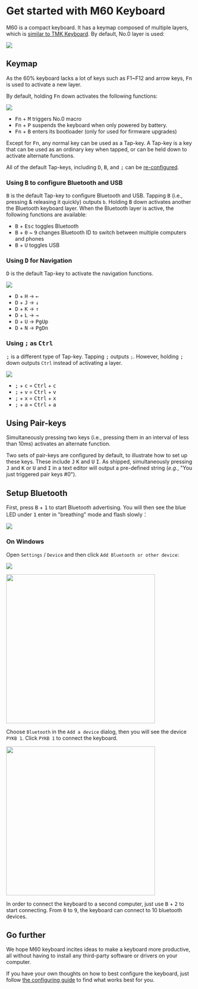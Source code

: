 # Get started with M60 Keyboard

M60 is a compact keyboard. It has a keymap composed of multiple layers, which is [similar to TMK Keyboard](https://github.com/tmk/tmk_keyboard/blob/master/tmk_core/doc/keymap.md). By default, No.0 layer is used:

![](https://gitee.com/makerdiary/python-keyboard/raw/resource/img/layer0.svg)

## Keymap

As the 60% keyboard lacks a lot of keys such as F1~F12 and arrow keys, <kbd>Fn</kbd> is used to activate a new layer.

By default, holding <kbd>Fn</kbd> down activates the following functions:

![](https://gitee.com/makerdiary/python-keyboard/raw/resource/img/layer1.svg)

- <kbd>Fn</kbd> + <kbd>M</kbd> triggers No.0 macro
- <kbd>Fn</kbd> + <kbd>P</kbd> suspends the keyboard when only powered by battery.
- <kbd>Fn</kbd> + <kbd>B</kbd> enters its bootloader (only for used for firmware upgrades)

Except for <kbd>Fn</kbd>, any normal key can be used as a Tap-key. A Tap-key is a key that can be used as an ordinary key when tapped, or can be held down to activate alternate functions.

All of the default Tap-keys, including <kbd>D</kbd>, <kbd>B</kbd>, and <kbd>;</kbd> can be [re-configured](configuration.md).

### Using <kbd>B</kbd> to configure Bluetooth and USB

<kbd>B</kbd> is the default Tap-key to configure Bluetooth and USB. Tapping <kbd>B</kbd> (i.e., pressing & releasing it quickly) outputs `b`. Holding <kbd>B</kbd> down activates another the Bluetooth keyboard layer. When the Bluetooth layer is active, the following functions are available:

- <kbd>B</kbd> + <kbd>Esc</kbd> toggles Bluetooth
- <kbd>B</kbd> + <kbd>0</kbd> ~ <kbd>9</kbd> changes Bluetooth ID to switch between multiple computers and phones
- <kbd>B</kbd> + <kbd>U</kbd> toggles USB

### Using <kbd>D</kbd> for Navigation

<kbd>D</kbd> is the default Tap-key to activate the navigation functions.

![](https://gitee.com/makerdiary/python-keyboard/raw/master/img/d-for-navigation.png)

- <kbd>D</kbd> + <kbd>H</kbd> → <kbd>←</kbd>
- <kbd>D</kbd> + <kbd>J</kbd> → <kbd>↓</kbd>
- <kbd>D</kbd> + <kbd>K</kbd> → <kbd>↑</kbd>
- <kbd>D</kbd> + <kbd>L</kbd> → <kbd>→</kbd>
- <kbd>D</kbd> + <kbd>U</kbd> → <kbd>PgUp</kbd>
- <kbd>D</kbd> + <kbd>N</kbd> → <kbd>PgDn</kbd>

### Using <kbd>;</kbd> as <kbd>Ctrl</kbd>

<kbd>;</kbd> is a different type of Tap-key. Tapping <kbd>;</kbd> outputs `;`. However, holding <kbd>;</kbd> down outputs `Ctrl` instead of activating a layer.

![](https://github.com/xiongyihui/keyboard/raw/master/img/semicolon_as_ctrl.png)

- <kbd>;</kbd> + <kbd>c</kbd> = <kbd>Ctrl</kbd> + <kbd>c</kbd>
- <kbd>;</kbd> + <kbd>v</kbd> = <kbd>Ctrl</kbd> + <kbd>v</kbd>
- <kbd>;</kbd> + <kbd>x</kbd> = <kbd>Ctrl</kbd> + <kbd>x</kbd>
- <kbd>;</kbd> + <kbd>a</kbd> = <kbd>Ctrl</kbd> + <kbd>a</kbd>

## Using Pair-keys

Simultaneously pressing two keys (i.e., pressing them in an interval of less than 10ms) activates an alternate function.

Two sets of pair-keys are configured by default, to illustrate how to set up these keys. These include <kbd>J</kbd> <kbd>K</kbd> and <kbd>U</kbd> <kbd>I</kbd>. As shipped, simultaneously pressing <kbd>J</kbd> and <kbd>K</kbd> or <kbd>U</kbd> and <kbd>I</kbd> in a text editor will output a pre-defined string (_e.g._, "You just triggered pair keys #0").

## Setup Bluetooth

First, press <kbd>B</kbd> + <kbd>1</kbd> to start Bluetooth advertising. You will then see the blue LED under <kbd>1</kbd> enter in "breathing" mode and flash slowly：

![](https://gitee.com/makerdiary/python-keyboard/raw/resource/img/ble_broadcast.gif)

### On Windows

Open `Settings` / `Device` and then click `Add Bluetooth or other device`:

![](https://gitee.com/makerdiary/python-keyboard/raw/resource/img/windows-devices-en.png)

<img src="https://gitee.com/makerdiary/python-keyboard/raw/resource/img/windows-add-device-en.png" width="400">

Choose `Bluetooth` in the `Add a device` dialog, then you will see the device `PYKB 1`. Click `PYKB 1` to connect the keyboard.

<img src="https://gitee.com/makerdiary/python-keyboard/raw/resource/img/windows-add-bluetooth-device-en.png" width="400">

In order to connect the keyboard to a second computer, just use <kbd>B</kbd> + <kbd>2</kbd> to start connecting. From <kbd>0</kbd> to <kbd>9</kbd>, the keyboard can connect to 10 bluetooth devices.

## Go further

We hope M60 keyboard incites ideas to make a keyboard more productive, all without having to install any third-party software or drivers on your computer.

If you have your own thoughts on how to best configure the keyboard, just follow [the configuring guide](configuration.md) to find what works best for you.
